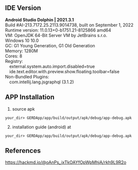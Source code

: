 ## IDE Version

**Android Studio Dolphin | 2021.3.1**<br/>Build #AI-213.7172.25.2113.9014738, built on September 1, 2022 <br/>Runtime version: 11.0.13+0-b1751.21-8125866 amd64 <br/>VM: OpenJDK 64-Bit Server VM by JetBrains s.r.o. <br/>Windows 10 10.0 <br/>GC: G1 Young Generation, G1 Old Generation <br/>Memory: 1280M <br/>Cores: 8 <br/>Registry: <br/>&emsp;external.system.auto.import.disabled=true<br/> &emsp;ide.text.editor.with.preview.show.floating.toolbar=false<br/>Non-Bundled Plugins: <br/>&emsp;com.intellij.lang.jsgraphql (3.1.2)<br/>

## APP Installation

1. source apk
```
your_dir> GERDApp/app/build/output/apk/debug/app-debug.apk
```
2. installation guide (android) at 
```
your_dir> GERDApp/app/build/output/apk/debug/app-debug.apk
```

## References

https://hackmd.io/@oAnPs_jxTkOAYfOpWpMhjA/rkh9L9R2o